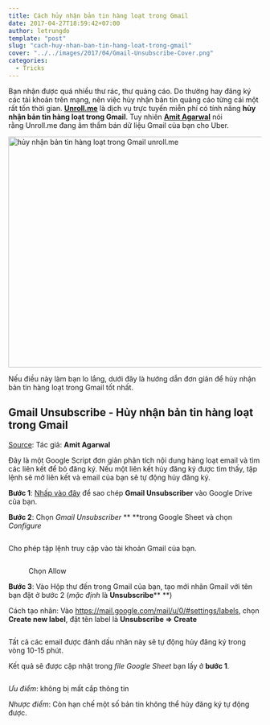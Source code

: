```yaml
---
title: Cách hủy nhận bản tin hàng loạt trong Gmail
date: 2017-04-27T18:59:42+07:00
author: letrungdo
template: "post"
slug: "cach-huy-nhan-ban-tin-hang-loat-trong-gmail"
cover: "../../images/2017/04/Gmail-Unsubscribe-Cover.png"
categories:
  - Tricks
---
```

Bạn nhận được quá nhiều thư rác, thư quảng cáo. Do thường hay đăng ký các tài khoản trên mạng, nên việc hủy nhận bản tin quảng cáo từng cái một rất tốn thời gian. <a href="https://unroll.me/" target="_blank" rel="noopener noreferrer"><strong>Unroll.me</strong></a> là dịch vụ trực tuyến miễn phí có tính năng **hủy nhận bản tin hàng loạt trong Gmail**. Tuy nhiên <span class="FullNameGroup"><a href="https://twitter.com/labnol/status/856193422578679808" target="_blank" rel="noopener noreferrer"><strong class="fullname show-popup-with-id " data-aria-label-part="">Amit Agarwal</strong>‏</a> nói rằng </span>Unroll.me đang âm thầm bán dữ liệu Gmail của bạn cho Uber.

<img class="aligncenter wp-image-138 size-full" src="/media/2017/04/huy-nhan-ban-tin-hang-loat-gmail.png" alt="hủy nhận bản tin hàng loạt trong Gmail unroll.me" width="598" height="459" /> 

Nếu điều này làm bạn lo lắng, dưới đây là hướng dẫn đơn giản để hủy nhận bản tin hàng loạt trong Gmail tốt nhất.

## Gmail Unsubscribe - Hủy nhận bản tin hàng loạt trong Gmail

<a href="https://github.com/labnol/unsubscribe-gmail#640353x2x2r2u29484w2u274u284u203" target="_blank" rel="noopener noreferrer">Source</a>: Tác giả: **Amit Agarwal**

Đây là một Google Script đơn giản phân tích nội dung hàng loạt email và tìm các liên kết để bỏ đăng ký. Nếu một liên kết hủy đăng ký được tìm thấy, tập lệnh sẽ mở liên kết và email của bạn sẽ tự động hủy đăng ký.

**Bước 1**: <a href="https://docs.google.com/spreadsheets/d/18hVYvHMeM1R7a_leHxGGjp2qzgRSd_-o7HxTF4-CM70/copy" target="_blank" rel="nofollow noopener noreferrer">Nhấp vào đây</a> để sao chép **Gmail Unsubscriber** vào Google Drive của bạn.

**Bước 2**: Chọn _Gmail Unsubscriber_ ** **trong Google Sheet và chọn _Configure_

<img class="aligncenter size-full" src="/media/2017/04/Gmail-Unsubscriber.png" alt="" /> 

Cho phép tập lệnh truy cập vào tài khoản Gmail của bạn.<figure id="attachment_140" aria-describedby="caption-attachment-140" style="width: 602px" class="wp-caption aligncenter">

<img class="size-full" src="/media/2017/04/Gmail-Unsubscriber-Allow.png" alt="" /> <figcaption id="caption-attachment-140" class="wp-caption-text">Chọn Allow</figcaption></figure> 

**Bước 3**: Vào Hộp thư đến trong Gmail của bạn, tạo mới nhãn Gmail với tên bạn đặt ở bước 2 (_mặc định_ là **Unsubscribe**** **)

Cách tạo nhãn: Vào <a href="https://mail.google.com/mail/u/0/#settings/labels" target="_blank" rel="noopener noreferrer">https://mail.google.com/mail/u/0/#settings/labels</a>, chọn **Create new label**, đặt tên label là **Unsubscribe => Create**

<img class="aligncenter size-full" src="/media/2017/04/Create-new-label.png" alt="" /> 

Tất cả các email được đánh dấu nhãn này sẽ tự động hủy đăng ký trong vòng 10-15 phút.

Kết quả sẽ được cập nhật trong _file Google Sheet_ bạn lấy ở **bước 1**.

<img class="aligncenter size-full" src="/media/2017/04/gmail-unsubscriber-kq.png" alt="" /> 

_Ưu điểm_: không bị mất cắp thông tin

_Nhược điểm_: Còn hạn chế một số bản tin không thể hủy đăng ký tự động được.